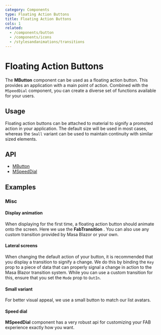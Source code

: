 ```yaml
---
category: Components
type: Floating Action Buttons
title: Floating Action Buttons
cols: 1
related:
  - /components/button
  - /components/icons
  - /stylesandanimations/transitions
---
```


# Floating Action Buttons

The **MButton** component can be used as a floating action button. This provides an application with a main point of action. Combined with the `MSpeedDial` component, you can create a diverse set of functions available for your users.

## Usage

Floating action buttons can be attached to material to signify a promoted action in your application. The default size will be used in most cases, whereas the `Small` variant can be used to maintain continuity with similar sized elements.

<floating-action-buttons-usage></floating-action-buttons-usage>

## API

- [MButton](/api/MButton)
- [MSpeedDial](/api/MSpeedDial)

## Examples

### Misc

#### Display animation

When displaying for the first time, a floating action button should animate onto the screen. Here we use the **FabTransition** . You can also use any custom transition provided by Masa Blazor or your own.

<example file="" />

#### Lateral screens

When changing the default action of your button, it is recommended that you display a transition to signify a change. We do this by binding the `Key` prop to a piece of data that can properly signal a change in action to the Masa Blazor transition system. While you can use a custom transition for this, ensure that you set the `Mode` prop to `OutIn`.

<example file="" />

#### Small variant

For better visual appeal, we use a small button to match our list avatars.

<example file="" />

#### Speed dial

**MSpeedDial** component has a very robust api for customizing your FAB experience exactly how you want.

<example file="" />




